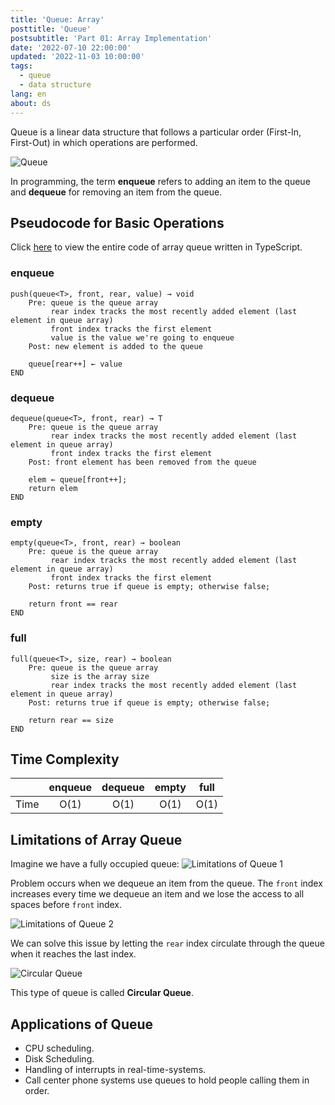 ```yaml
---
title: 'Queue: Array'
posttitle: 'Queue'
postsubtitle: 'Part 01: Array Implementation'
date: '2022-07-10 22:00:00'
updated: '2022-11-03 10:00:00'
tags:
  - queue
  - data structure
lang: en
about: ds
---
```


Queue is a linear data structure that follows a particular order (First-In, First-Out) in which operations are performed.

![Queue](/images/posts/what-is-a-queue/queue.svg)

In programming, the term **enqueue** refers to adding an item to the queue and **dequeue** for removing an item from the queue.

## Pseudocode for Basic Operations

Click [here](https://github.com/rolemadelen/typescript-algorithms/blob/main/src/data-structures/queue-array/QueueArray.ts) to view the entire code of array queue written in TypeScript.

### enqueue

```text
push(queue<T>, front, rear, value) → void
    Pre: queue is the queue array
         rear index tracks the most recently added element (last element in queue array)
         front index tracks the first element
         value is the value we're going to enqueue
    Post: new element is added to the queue

    queue[rear++] ← value
END
```

### dequeue

```text
dequeue(queue<T>, front, rear) → T
    Pre: queue is the queue array
         rear index tracks the most recently added element (last element in queue array)
         front index tracks the first element
    Post: front element has been removed from the queue

    elem ← queue[front++];
    return elem
END
```

### empty

```text
empty(queue<T>, front, rear) → boolean
    Pre: queue is the queue array
         rear index tracks the most recently added element (last element in queue array)
         front index tracks the first element
    Post: returns true if queue is empty; otherwise false;

    return front == rear
END
```

### full

```text
full(queue<T>, size, rear) → boolean
    Pre: queue is the queue array
         size is the array size
         rear index tracks the most recently added element (last element in queue array)
    Post: returns true if queue is empty; otherwise false;

    return rear == size
END
```

## Time Complexity

|      | enqueue | dequeue | empty | full |
| :--: | :-----: | :-----: | :---: | :--: |
| Time |  O(1)   |  O(1)   | O(1)  | O(1) |

## Limitations of Array Queue

Imagine we have a fully occupied queue:
![Limitations of Queue 1](/images/posts/what-is-a-queue/queue2.svg)

Problem occurs when we dequeue an item from the queue. The `front` index increases every time we dequeue an item and we lose the access to all spaces before `front` index.

![Limitations of Queue 2](/images/posts/what-is-a-queue/queue3.svg)

We can solve this issue by letting the `rear` index circulate through the queue when it reaches the last index.

![Circular Queue](/images/posts/what-is-a-queue/circular-queue.svg)

This type of queue is called **Circular Queue**.

## Applications of Queue

- CPU scheduling.
- Disk Scheduling.
- Handling of interrupts in real-time-systems.
- Call center phone systems use queues to hold people calling them in order.
